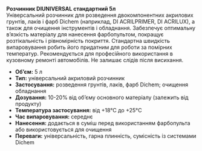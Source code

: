 **Розчинник DIUNIVERSAL стандартний 5л**  
Універсальний розчинник для розведення двокомпонентних акрилових грунтів, лаків і фарб Dichem (наприклад, DI ACRILPRIMER, DI ACRILUX), а також для очищення інструментів і обладнання. Забезпечує оптимальну в’язкість матеріалу для нанесення фарбопультом, покращує розтікальність і рівномірність покриття. Стандартна швидкість випаровування робить його придатним для роботи за помірних температур. Рекомендується для професійного використання в кузовному ремонті автомобілів. Не залишає слідів після висихання.

- **Об’єм:** 5 л  
- **Тип:** універсальний акриловий розчинник  
- **Застосування:** розведення грунтів, лаків, фарб Dichem; очищення обладнання  
- **Дозування:** 10-20% від об’єму основного матеріалу (залежить від продукту)  
- **Температура застосування:** від +18°C до +25°C  
- **Час випаровування:** середнє  
- **Нанесення:** додається в суміш перед використанням фарбопульта або використовується для очищення  
- **Переваги:** універсальність, гарна плинність, сумісність із системами Dichem